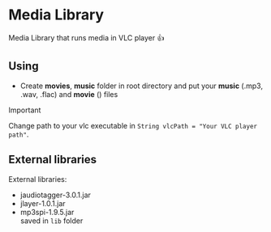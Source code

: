 # Media Library
Media Library that runs media in VLC player :+1:
## Using

+ Create **movies**, **music** folder in root directory and put your **music** (.mp3, .wav, .flac) and **movie** () files 

> [!IMPORTANT]
> Change path to your vlc executable in `String vlcPath = "Your VLC player path"`. 
## External libraries

External libraries:
+ jaudiotagger-3.0.1.jar
+ jlayer-1.0.1.jar
+ mp3spi-1.9.5.jar \
saved in `lib` folder
